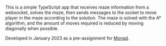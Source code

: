 This is a simple TypeScript app that receives maze information from a websocket, solves the maze, then sends messages to the socket to move player in the maze according to the solution. The maze is solved with the A* algorithm, and the amount of moves required is reduced by moving diagonally when possible.

Developed in January 2023 as a pre-assignment for [Monad](https://monad.fi/).
